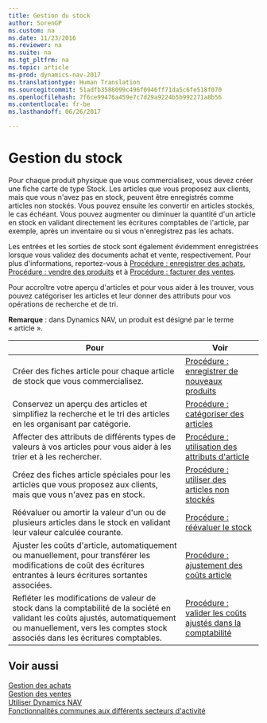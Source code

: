 ```yaml
---
title: Gestion du stock
author: SorenGP
ms.custom: na
ms.date: 11/23/2016
ms.reviewer: na
ms.suite: na
ms.tgt_pltfrm: na
ms.topic: article
ms-prod: dynamics-nav-2017
ms.translationtype: Human Translation
ms.sourcegitcommit: 51adfb3588099c496f0946ff71da5c6fe518f070
ms.openlocfilehash: 7f6ce99476a459e7c7d29a9224b5b992271a8b56
ms.contentlocale: fr-be
ms.lasthandoff: 06/26/2017

---
```


# <a name="manage-inventory"></a>Gestion du stock
Pour chaque produit physique que vous commercialisez, vous devez créer une fiche carte de type Stock. Les articles que vous proposez aux clients, mais que vous n'avez pas en stock, peuvent être enregistrés comme articles non stockés. Vous pouvez ensuite les convertir en articles stockés, le cas échéant. Vous pouvez augmenter ou diminuer la quantité d'un article en stock en validant directement les écritures comptables de l'article, par exemple, après un inventaire ou si vous n'enregistrez pas les achats.

Les entrées et les sorties de stock sont également évidemment enregistrées lorsque vous validez des documents achat et vente, respectivement. Pour plus d'informations, reportez-vous à [Procédure : enregistrer des achats](purchasing-how-record-purchases.md), [Procédure : vendre des produits](sales-how-sell-products.md) et à [Procédure : facturer des ventes](sales-how-invoice-sales.md).

Pour accroître votre aperçu d'articles et pour vous aider à les trouver, vous pouvez catégoriser les articles et leur donner des attributs pour vos opérations de recherche et de tri.   

**Remarque** : dans Dynamics NAV, un produit est désigné par le terme « article ».

|Pour |Voir |
|---|----|
|Créer des fiches article pour chaque article de stock que vous commercialisez.|[Procédure : enregistrer de nouveaux produits](inventory-how-register-new-products.md)|
|Conservez un aperçu des articles et simplifiez la recherche et le tri des articles en les organisant par catégorie.|[Procédure : catégoriser des articles](inventory-how-categorize-items.md)|  
|Affecter des attributs de différents types de valeurs à vos articles pour vous aider à les trier et à les rechercher.|[Procédure : utilisation des attributs d'article](inventory-how-work-item-attributes.md)|
|Créez des fiches article spéciales pour les articles que vous proposez aux clients, mais que vous n'avez pas en stock.|[Procédure : utiliser des articles non stockés](inventory-how-work-nonstock-items.md)|
|Réévaluer ou amortir la valeur d'un ou de plusieurs articles dans le stock en validant leur valeur calculée courante.|[Procédure : réévaluer le stock](inventory-how-revalue-inventory.md)|
|Ajuster les coûts d'article, automatiquement ou manuellement, pour transférer les modifications de coût des écritures entrantes à leurs écritures sortantes associées.|[Procédure : ajustement des coûts article](inventory-how-adjust-item-costs.md)|
|Refléter les modifications de valeur de stock dans la comptabilité de la société en validant les coûts ajustés, automatiquement ou manuellement, vers les comptes stock associés dans les écritures comptables.|[Procédure : valider les coûts ajustés dans la comptabilité](inventory-how-post-inventory-cost-gl.md)|

## <a name="see-also"></a>Voir aussi  
[Gestion des achats](purchasing-manage-purchasing.md)  
[Gestion des ventes](sales-manage-sales.md)  
[Utiliser Dynamics NAV](ui-work-product.md)  
[Fonctionnalités communes aux différents secteurs d'activité](ui-across-business-areas.md)

